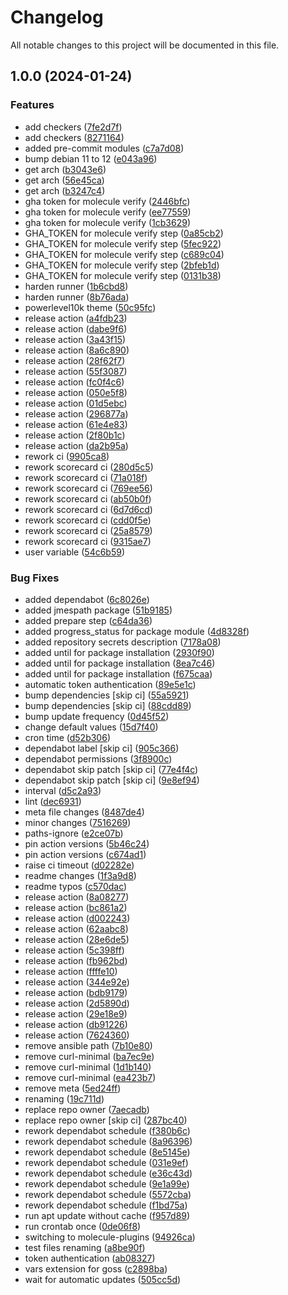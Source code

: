 # Changelog

All notable changes to this project will be documented in this file.

## 1.0.0 (2024-01-24)


### Features

* add checkers ([7fe2d7f](https://github.com/unleftie/ansible-role-zsh/commit/7fe2d7f6a40643f6d5860f15d1e812ac09255e82))
* add checkers ([8271164](https://github.com/unleftie/ansible-role-zsh/commit/8271164fc761fae1c76dd7c797eb5a090ee7dd70))
* added pre-commit modules ([c7a7d08](https://github.com/unleftie/ansible-role-zsh/commit/c7a7d086e28b732070a3de739d69e8b6eea88ee1))
* bump debian 11 to 12 ([e043a96](https://github.com/unleftie/ansible-role-zsh/commit/e043a9680d969d33e031f7fe1cdcfc1c95d2ae53))
* get arch ([b3043e6](https://github.com/unleftie/ansible-role-zsh/commit/b3043e6dd595b82f14a9845ed9f3b12834a17c73))
* get arch ([56e45ca](https://github.com/unleftie/ansible-role-zsh/commit/56e45ca0f8e3a76d6e5069da5c8f985a61baa777))
* get arch ([b3247c4](https://github.com/unleftie/ansible-role-zsh/commit/b3247c4c5db198f034a55af6e0e9ca83048ff7c6))
* gha token for molecule verify ([2446bfc](https://github.com/unleftie/ansible-role-zsh/commit/2446bfc5a294dce1d19205c3629f52c0dd797c11))
* gha token for molecule verify ([ee77559](https://github.com/unleftie/ansible-role-zsh/commit/ee775596a000ba33b4754c3655831c6ce90f5dc9))
* gha token for molecule verify ([1cb3629](https://github.com/unleftie/ansible-role-zsh/commit/1cb362904a6e4ec4c07d3d336a53e54ef26d0074))
* GHA_TOKEN for molecule verify step ([0a85cb2](https://github.com/unleftie/ansible-role-zsh/commit/0a85cb2b06886f6b9bc6a490d73486139c39cc2a))
* GHA_TOKEN for molecule verify step ([5fec922](https://github.com/unleftie/ansible-role-zsh/commit/5fec9223cf297a7c23bb4669332ed975bf57bd09))
* GHA_TOKEN for molecule verify step ([c689c04](https://github.com/unleftie/ansible-role-zsh/commit/c689c04ee13cd976e6259923a427e9c0221ee186))
* GHA_TOKEN for molecule verify step ([2bfeb1d](https://github.com/unleftie/ansible-role-zsh/commit/2bfeb1d0c3c04602549d9b3d87c228478f83f003))
* GHA_TOKEN for molecule verify step ([0131b38](https://github.com/unleftie/ansible-role-zsh/commit/0131b385555ef89040e5b2c4e355b7ccae6b5684))
* harden runner ([1b6cbd8](https://github.com/unleftie/ansible-role-zsh/commit/1b6cbd81a001e0d54a7b35c9bda89310a7e5d14b))
* harden runner ([8b76ada](https://github.com/unleftie/ansible-role-zsh/commit/8b76ada36860bd38047bb97416f59da390c33faf))
* powerlevel10k theme ([50c95fc](https://github.com/unleftie/ansible-role-zsh/commit/50c95fc0b987a9a70b261388390973fc5810584a))
* release action ([a4fdb23](https://github.com/unleftie/ansible-role-zsh/commit/a4fdb2380c733ecdcf9626f8ec0a8db3cbd9bbeb))
* release action ([dabe9f6](https://github.com/unleftie/ansible-role-zsh/commit/dabe9f632d23f53f19c501b0ffb908eb140ed829))
* release action ([3a43f15](https://github.com/unleftie/ansible-role-zsh/commit/3a43f156509682f9fe0fee250f1ada7fc63cac55))
* release action ([8a6c890](https://github.com/unleftie/ansible-role-zsh/commit/8a6c8908bdd45dbc7def415ecc76185d71eeb290))
* release action ([28f62f7](https://github.com/unleftie/ansible-role-zsh/commit/28f62f70340c7fb376015900502bb7a127036738))
* release action ([55f3087](https://github.com/unleftie/ansible-role-zsh/commit/55f3087a264aad6768b104392689946f2170f4c2))
* release action ([fc0f4c6](https://github.com/unleftie/ansible-role-zsh/commit/fc0f4c678c4f61810e77378b64f6d0a2e0560d98))
* release action ([050e5f8](https://github.com/unleftie/ansible-role-zsh/commit/050e5f85bcbd1ea1023897eda0fe5a90dc85c137))
* release action ([01d5ebc](https://github.com/unleftie/ansible-role-zsh/commit/01d5ebcd2c6c8cf37289bce4e8d31a2be91a0761))
* release action ([296877a](https://github.com/unleftie/ansible-role-zsh/commit/296877a8b5380e509bc693d956d5b51dbb57c602))
* release action ([61e4e83](https://github.com/unleftie/ansible-role-zsh/commit/61e4e8323e07edcfaeb873b8b8877e4a8a40da08))
* release action ([2f80b1c](https://github.com/unleftie/ansible-role-zsh/commit/2f80b1c333d1e5d31ca992fb03030a1eadcb2dac))
* release action ([da2b95a](https://github.com/unleftie/ansible-role-zsh/commit/da2b95a1ae3f94434066b7d71de9ded57b6272d2))
* rework ci ([9905ca8](https://github.com/unleftie/ansible-role-zsh/commit/9905ca88768b7c89523ab9c37440d64b3461a5c5))
* rework scorecard ci ([280d5c5](https://github.com/unleftie/ansible-role-zsh/commit/280d5c55e5e88a23de90e234049d585581c6f9d9))
* rework scorecard ci ([71a018f](https://github.com/unleftie/ansible-role-zsh/commit/71a018f0244c623a3dad7bbdcd8635ecc29c4c32))
* rework scorecard ci ([769ee56](https://github.com/unleftie/ansible-role-zsh/commit/769ee5616e242cbc91fc720379206b08cb853278))
* rework scorecard ci ([ab50b0f](https://github.com/unleftie/ansible-role-zsh/commit/ab50b0fa957473e868729710e8d7b33a58be217c))
* rework scorecard ci ([6d7d6cd](https://github.com/unleftie/ansible-role-zsh/commit/6d7d6cd043b8bd319642e459ff0f74a47a962479))
* rework scorecard ci ([cdd0f5e](https://github.com/unleftie/ansible-role-zsh/commit/cdd0f5ee97dae5f5a6bc2c7841a869c29d50480f))
* rework scorecard ci ([25a8579](https://github.com/unleftie/ansible-role-zsh/commit/25a8579f3872d26cc88e532810500ffb5a648a31))
* rework scorecard ci ([9315ae7](https://github.com/unleftie/ansible-role-zsh/commit/9315ae7b12f115ae5a8c4853d2fba9c5119c92ac))
* user variable ([54c6b59](https://github.com/unleftie/ansible-role-zsh/commit/54c6b59fdd3dec7c8b2a40a8e55ce49c6bf1a9d0))


### Bug Fixes

* added dependabot ([6c8026e](https://github.com/unleftie/ansible-role-zsh/commit/6c8026e16ac5d5912d43c4de1e91ce036d28d334))
* added jmespath package ([51b9185](https://github.com/unleftie/ansible-role-zsh/commit/51b918500f11c20857bec583aea1665d9b1e8554))
* added prepare step ([c64da36](https://github.com/unleftie/ansible-role-zsh/commit/c64da369daa888b27ee5012c398dfb2dc93f5cb8))
* added progress_status for package module ([4d8328f](https://github.com/unleftie/ansible-role-zsh/commit/4d8328f18ee0cdfe3a6893ce4ffc837859aff7f8))
* added repository secrets description ([7178a08](https://github.com/unleftie/ansible-role-zsh/commit/7178a085cb2d6ce4392e628351d2bfd1fb86ce14))
* added until for package installation ([2930f90](https://github.com/unleftie/ansible-role-zsh/commit/2930f902ada06ad592de6c09fb9c49a9800a17e6))
* added until for package installation ([8ea7c46](https://github.com/unleftie/ansible-role-zsh/commit/8ea7c46ebb355c0167b50fb71b238285f364527b))
* added until for package installation ([f675caa](https://github.com/unleftie/ansible-role-zsh/commit/f675caafbe5951b0ff98e20a07d0de93a961b5ac))
* automatic token authentication ([89e5e1c](https://github.com/unleftie/ansible-role-zsh/commit/89e5e1ca20b305f46f978c8efbb86ad317d0d903))
* bump dependencies [skip ci] ([55a5921](https://github.com/unleftie/ansible-role-zsh/commit/55a592133e4fecefbe58ee0f59778e1aa9b10559))
* bump dependencies [skip ci] ([88cdd89](https://github.com/unleftie/ansible-role-zsh/commit/88cdd892a05dee8557d62e4012f38f9b8104ea13))
* bump update frequency ([0d45f52](https://github.com/unleftie/ansible-role-zsh/commit/0d45f52aa44db6f8b33d0b020b2641f72e05f06b))
* change default values ([15d7f40](https://github.com/unleftie/ansible-role-zsh/commit/15d7f405763cdbe13a4bf89261b956a76a038799))
* cron time ([d52b306](https://github.com/unleftie/ansible-role-zsh/commit/d52b306134996bec55f64cc874914e90c234ef8c))
* dependabot label [skip ci] ([905c366](https://github.com/unleftie/ansible-role-zsh/commit/905c366756f14e5cef222775277ad186a10d9707))
* dependabot permissions ([3f8900c](https://github.com/unleftie/ansible-role-zsh/commit/3f8900c9d65842543e065065b52229924d46d26f))
* dependabot skip patch [skip ci] ([77e4f4c](https://github.com/unleftie/ansible-role-zsh/commit/77e4f4cf568cb8d0766e145de2a909bc84a26217))
* dependabot skip patch [skip ci] ([9e8ef94](https://github.com/unleftie/ansible-role-zsh/commit/9e8ef948271ce880ffc845404f30a38e741206c0))
* interval ([d5c2a93](https://github.com/unleftie/ansible-role-zsh/commit/d5c2a9368e012254d36785645860cc7f734fa1af))
* lint ([dec6931](https://github.com/unleftie/ansible-role-zsh/commit/dec6931b9ab942265c1bdf2a504df0eb21d0fedc))
* meta file changes ([8487de4](https://github.com/unleftie/ansible-role-zsh/commit/8487de4d20b5b7b78556433ce04533ed65cd1aaa))
* minor changes ([7516269](https://github.com/unleftie/ansible-role-zsh/commit/75162695262f9bfca881ff1f9ee9313ffc6dc8f1))
* paths-ignore ([e2ce07b](https://github.com/unleftie/ansible-role-zsh/commit/e2ce07b34d37ca1944b4e42889299e0abdc3288e))
* pin action versions ([5b46c24](https://github.com/unleftie/ansible-role-zsh/commit/5b46c2416f097965fc63b5c53affa1fd15b39f83))
* pin action versions ([c674ad1](https://github.com/unleftie/ansible-role-zsh/commit/c674ad17d59c1b5d11ba0287fe59981e4ec2506a))
* raise ci timeout ([d02282e](https://github.com/unleftie/ansible-role-zsh/commit/d02282ee069873a92a411ae58c26200c2a6dc6ac))
* readme changes ([1f3a9d8](https://github.com/unleftie/ansible-role-zsh/commit/1f3a9d8cdd3fe5bdb676fd39896ee60334d4c993))
* readme typos ([c570dac](https://github.com/unleftie/ansible-role-zsh/commit/c570dac43ca1db304ec677fa78e5e0a0db2d3e4f))
* release action ([8a08277](https://github.com/unleftie/ansible-role-zsh/commit/8a08277e94e5aafe00f1858686fd1b2ef2287348))
* release action ([bc861a2](https://github.com/unleftie/ansible-role-zsh/commit/bc861a2751b30ea38e1647eb921317b579227dac))
* release action ([d002243](https://github.com/unleftie/ansible-role-zsh/commit/d002243c8f2da9f92208eb897f5340aa0869ac0d))
* release action ([62aabc8](https://github.com/unleftie/ansible-role-zsh/commit/62aabc80e30b1894ff116c36c53df6c618e1bcc1))
* release action ([28e6de5](https://github.com/unleftie/ansible-role-zsh/commit/28e6de5b04e5441720d6c187de091ed55246e1c7))
* release action ([5c398ff](https://github.com/unleftie/ansible-role-zsh/commit/5c398ff94efae985e96b0429392a04952041014e))
* release action ([fb962bd](https://github.com/unleftie/ansible-role-zsh/commit/fb962bd32ec6cedbd4b9ef73b09df8e436068acd))
* release action ([ffffe10](https://github.com/unleftie/ansible-role-zsh/commit/ffffe10b7cbd59ce359609d6f9cae9d3926ae822))
* release action ([344e92e](https://github.com/unleftie/ansible-role-zsh/commit/344e92edb7969b1361010e08824a37a7563c0991))
* release action ([bdb9179](https://github.com/unleftie/ansible-role-zsh/commit/bdb9179f57c33a85772de90bdcd5306302e88b2e))
* release action ([2d5890d](https://github.com/unleftie/ansible-role-zsh/commit/2d5890dc9674286847ff87261c0302a918e99447))
* release action ([29e18e9](https://github.com/unleftie/ansible-role-zsh/commit/29e18e9c1ba5cea927e48ae16a3dc7bc74958d34))
* release action ([db91226](https://github.com/unleftie/ansible-role-zsh/commit/db912262d361e7c4cc56415015186ced03d30a03))
* release action ([7624360](https://github.com/unleftie/ansible-role-zsh/commit/762436061fbc4fd1056de186e8f3915ddf7a2d1b))
* remove ansible path ([7b10e80](https://github.com/unleftie/ansible-role-zsh/commit/7b10e80ed7f11b498d65fa39a1aec92cd6e3607a))
* remove curl-minimal ([ba7ec9e](https://github.com/unleftie/ansible-role-zsh/commit/ba7ec9e00fcc21ac580de3cbe2ac94d69c2d2abd))
* remove curl-minimal ([1d1b140](https://github.com/unleftie/ansible-role-zsh/commit/1d1b140d116cbf1ae03fe493b9fa037d82e77a1c))
* remove curl-minimal ([ea423b7](https://github.com/unleftie/ansible-role-zsh/commit/ea423b79fb81fb5eaa458d7bb69ee5fb4a43563d))
* remove meta ([5ed24ff](https://github.com/unleftie/ansible-role-zsh/commit/5ed24ff5b4c1e5996589afc89a3085e3194d1604))
* renaming ([19c711d](https://github.com/unleftie/ansible-role-zsh/commit/19c711d94dc1eeab319f51b1a0783d7a7baa3857))
* replace repo owner ([7aecadb](https://github.com/unleftie/ansible-role-zsh/commit/7aecadb8e809097c0b94881863211bd0f76e8180))
* replace repo owner [skip ci] ([287bc40](https://github.com/unleftie/ansible-role-zsh/commit/287bc40b1de52f7cae56fa275dd12db706c905c3))
* rework dependabot schedule ([f380b6c](https://github.com/unleftie/ansible-role-zsh/commit/f380b6c6073e5f2c35c0ff6340d388da79c610ff))
* rework dependabot schedule ([8a96396](https://github.com/unleftie/ansible-role-zsh/commit/8a963960c6029c22a5da5becdc647075596c2e0c))
* rework dependabot schedule ([8e5145e](https://github.com/unleftie/ansible-role-zsh/commit/8e5145ebdadc3aaf6c67c02178bce41b2e11e892))
* rework dependabot schedule ([031e9ef](https://github.com/unleftie/ansible-role-zsh/commit/031e9ef668a0fc68683c08d41fe2b8d66ea7693a))
* rework dependabot schedule ([e36c43d](https://github.com/unleftie/ansible-role-zsh/commit/e36c43dff39d5cffa95230641472c9fc25c0d6b2))
* rework dependabot schedule ([9e1a99e](https://github.com/unleftie/ansible-role-zsh/commit/9e1a99e51f1254f4baa5a966e3b253e22e7f3f27))
* rework dependabot schedule ([5572cba](https://github.com/unleftie/ansible-role-zsh/commit/5572cba62614b832c6597152dc7a883a91452c5f))
* rework dependabot schedule ([f1bd75a](https://github.com/unleftie/ansible-role-zsh/commit/f1bd75af88770687d1b32f86e8417d4ddd5f9316))
* run apt update without cache ([f957d89](https://github.com/unleftie/ansible-role-zsh/commit/f957d89c283e6bce797301e901fbfc05cc694dfa))
* run crontab once ([0de06f8](https://github.com/unleftie/ansible-role-zsh/commit/0de06f8f3b620588ee5223cf1397b5cfb15a112f))
* switching to molecule-plugins ([94926ca](https://github.com/unleftie/ansible-role-zsh/commit/94926caf33128b7d078f93eab79729d161753aaf))
* test files renaming ([a8be90f](https://github.com/unleftie/ansible-role-zsh/commit/a8be90f28ad44633ac6a3e6a43a04c8575ba5c48))
* token authentication ([ab08327](https://github.com/unleftie/ansible-role-zsh/commit/ab0832780322fe82f849c966110b3ed0db047f8e))
* vars extension for goss ([c2898ba](https://github.com/unleftie/ansible-role-zsh/commit/c2898ba8fbf22809f1ee703ad809d51b373671d9))
* wait for automatic updates ([505cc5d](https://github.com/unleftie/ansible-role-zsh/commit/505cc5d7932957ed6f7321e3ef2a8725b3d8fea2))
